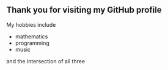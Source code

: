 ## Thank you for visiting my GitHub profile
<!--
**jbaker75/jbaker75** is a ✨ _special_ ✨ repository because its `README.md` (this file) appears on your GitHub profile. -->

My hobbies include

- mathematics
- programming
- music

and the intersection of all three
